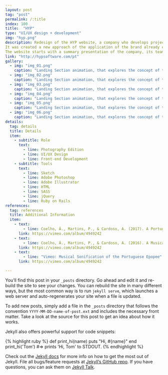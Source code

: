 ```yaml
---
layout: post
tag: "post"
permalink: /:title
index: 100
title:  "HYP"
type: "UI/UX design + development"
img: "hyp.png"
description: Redesign of the HYP website, a company who develops projects in the areas of graphic design, UI/UX design, and also web and app development. The goal was to create a new website that presented the information to the user in a way that reflects the company brand and their work spirit.
It was created a new approach of the application of the brand already existent, with the goal to create a more light and interactive experience between the user and the brand.
The website starts with a summary presentation of the company, its team, methodologies and projects. Each section has a single page where its explained with further detail each section of interest, always in an informal way that reflects how the company works and deals with their projects and clients.
link: "http://hypsoftware.com/pt"
gallery:
  - img: "img_01.png"
    caption: "Landing Section animation, that explores the concept of the identity."
  - img: "img_02.png"
    caption: "Landing Section animation, that explores the concept of the identity."
  - img: "img_03.png"
    caption: "Landing Section animation, that explores the concept of the identity."
  - img: "img_04.png"
    caption: "Landing Section animation, that explores the concept of the identity."
  - img: "img_05.png"
    caption: "Landing Section animation, that explores the concept of the identity."
  - img: "img_06.png"
    caption: "Landing Section animation, that explores the concept of the identity."
details:
  tag: details
  title: Details
  item:
    - subtitle: Role
      text:
        - line: Photography Edition
        - line: UI/UX Design
        - line: Front-end Development
    - subtitle: Tools
      text:
        - line: Sketch
        - line: Adobe Photoshop
        - line: Adobe Illustrator
        - line: HTML
        - line: SASS
        - line: jQuery
        - line: Ruby on Rails
references:
  tag: references
  title: Additional Information
  item:
    - text:
        - line: Coelho, Â., Martins, P., & Cardoso, A. (2017). A Portuguese Epopee Seen Through Sound. Paper presented at the xCoAx Conference, Porto, Portugal.
      link: https://vimeo.com/album/4949242
    - text:
        - line: Coelho, Â., Martins, P., & Cardoso, A. (2016). A Musical Sonification of the Portuguese Epopee. Paper presented at the Workshop on Musical Metacreation (MUME), Paris, France.
      link: https://vimeo.com/album/4949242
    - text:
        - line: "Vimeo: Musical Sonification of the Portuguese Epopee"
      link: https://vimeo.com/album/4949242

---
```

You’ll find this post in your `_posts` directory. Go ahead and edit it and re-build the site to see your changes. You can rebuild the site in many different ways, but the most common way is to run `jekyll serve`, which launches a web server and auto-regenerates your site when a file is updated.

To add new posts, simply add a file in the `_posts` directory that follows the convention `YYYY-MM-DD-name-of-post.ext` and includes the necessary front matter. Take a look at the source for this post to get an idea about how it works.

Jekyll also offers powerful support for code snippets:

{% highlight ruby %}
def print_hi(name)
  puts "Hi, #{name}"
end
print_hi('Tom')
#=> prints 'Hi, Tom' to STDOUT.
{% endhighlight %}

Check out the [Jekyll docs][jekyll-docs] for more info on how to get the most out of Jekyll. File all bugs/feature requests at [Jekyll’s GitHub repo][jekyll-gh]. If you have questions, you can ask them on [Jekyll Talk][jekyll-talk].

[jekyll-docs]: https://jekyllrb.com/docs/home
[jekyll-gh]:   https://github.com/jekyll/jekyll
[jekyll-talk]: https://talk.jekyllrb.com/
